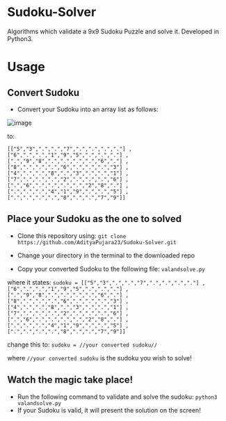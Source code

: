# Sudoku-Solver
Algorithms which validate a 9x9 Sudoku Puzzle and solve it. Developed in Python3.

# Usage
## Convert Sudoku
* Convert your Sudoku into an array list as follows:

![image](https://upload.wikimedia.org/wikipedia/commons/thumb/f/ff/Sudoku-by-L2G-20050714.svg/250px-Sudoku-by-L2G-20050714.svg.png)

to:

``[["5","3",".",".","7",".",".",".","."]
,["6",".",".","1","9","5",".",".","."]
,[".","9","8",".",".",".",".","6","."]
,["8",".",".",".","6",".",".",".","3"]
,["4",".",".","8",".","3",".",".","1"]
,["7",".",".",".","2",".",".",".","6"]
,[".","6",".",".",".",".","2","8","."]
,[".",".",".","4","1","9",".",".","5"]
,[".",".",".",".","8",".",".","7","9"]]``

## Place your Sudoku as the one to solved
* Clone this repository using:
``git clone https://github.com/AdityaPujara23/Sudoku-Solver.git``

* Change your directory in the terminal to the downloaded repo

* Copy your converted Sudoku to the following file:
``valandsolve.py``

where it states:
``sudoku = [["5","3",".",".","7",".",".",".","."] ,["6",".",".","1","9","5",".",".","."] ,[".","9","8",".",".",".",".","6","."] ,["8",".",".",".","6",".",".",".","3"] ,["4",".",".","8",".","3",".",".","1"] ,["7",".",".",".","2",".",".",".","6"] ,[".","6",".",".",".",".","2","8","."] ,[".",".",".","4","1","9",".",".","5"] ,[".",".",".",".","8",".",".","7","9"]]``

change this to:
``sudoku = //your converted sudoku//``

where ``//your converted sudoku`` is the sudoku you wish to solve!

## Watch the magic take place!
* Run the following command to validate and solve the sudoku:
```python3 valandsolve.py```
* If your Sudoku is valid, it will present the solution on the screen!
